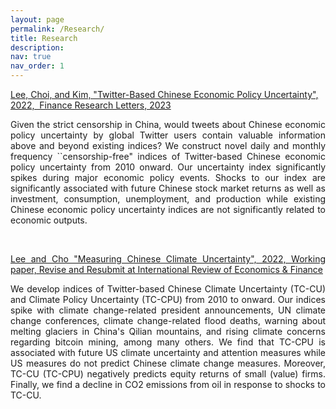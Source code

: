 ```yaml
---
layout: page
permalink: /Research/
title: Research
description: 
nav: true
nav_order: 1
---
```


<p><a href="https://www.sciencedirect.com/science/article/abs/pii/S1544612323000016" target="_blank">Lee, Choi, and Kim, &quot;Twitter-Based Chinese Economic Policy Uncertainty&quot;, 2022,&nbsp; Finance Research Letters, 2023</span></a>

<p style="text-align:justify">Given the strict censorship in China, would tweets about Chinese economic policy uncertainty by global Twitter users contain valuable information above and beyond existing indices? We construct novel daily and monthly frequency ``censorship-free&quot; indices of Twitter-based Chinese economic policy uncertainty from 2010 onward. Our uncertainty index significantly spikes during major economic policy events. Shocks to our index are significantly associated with future Chinese stock market returns as well as investment, consumption, unemployment, and production while existing Chinese economic policy uncertainty indices are not significantly related to economic outputs.</p>

<p style="text-align:justify">&nbsp;</p>

<p style="text-align:justify"><a href="https://papers.ssrn.com/sol3/papers.cfm?abstract_id=4123659" style="box-sizing:border-box; color:inherit; pointer-events:all" target="_blank">Lee and Cho "Measuring Chinese Climate Uncertainty", 2022, Working paper, Revise and Resubmit at International Review of Economics &amp; Finance</a></p>

<p style="text-align:justify">We develop indices of Twitter-based Chinese Climate Uncertainty (TC-CU) and Climate Policy Uncertainty (TC-CPU) from 2010 to onward. Our indices spike with climate change-related president announcements, UN climate change conferences, climate change-related flood deaths, warning about melting glaciers in China&#39;s Qilian mountains, and rising climate concerns regarding bitcoin mining, among many others. We find that TC-CPU is associated with future US climate uncertainty and attention measures while US measures do not predict Chinese climate change measures. Moreover, TC-CU (TC-CPU) negatively predicts equity returns of small (value) firms. Finally, we find a decline in CO2 emissions from oil in response to shocks to TC-CU.</p>

